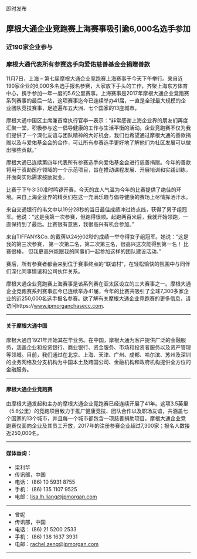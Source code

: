 即时发布

## 摩根大通企业竞跑赛上海赛事吸引逾6,000名选手参加
### 近190家企业参与
### 摩根大通代表所有参赛选手向爱佑慈善基金会捐赠善款 


11月7日，上海 – 第七届摩根大通企业竞跑赛上海赛事于今天下午举行。来自近190家企业的6,000多名选手报名参赛，大家放下手头的工作，齐聚上海东方体育中心，携手参加一年一度的5.6公里赛事。上海赛事是2017年摩根大通企业竞跑赛系列赛事的最后一站，这项赛事迄今已连续举办41届，一直是全球最大规模的企业团队竞技赛事，足迹遍布五大洲、七个国家的13座城市。
 
摩根大通中国区主席兼首席执行官李一表示：“非常感谢上海企业界的朋友们再度汇聚一堂，积极参与这一倡导健康的工作与生活平衡的活动。企业竞跑赛不仅为我们提供了一个深化友谊与团队精神的大好机会，我们也希望通过摩根大通的善款捐赠以及与爱佑基金会的合作，可让所有参赛选手更好地了解他们为社区发展可以做出哪些贡献。”

摩根大通已连续第四年代表所有参赛选手向爱佑基金会进行慈善捐赠。今年的善款将用于资助医疗领域的一个示范项目，旨在推动课程发展、开展培训和实践训练，并面向实际需求鼓励就业。

比赛于下午3:30准时鸣锣开赛。今天的宜人气温为今年的比赛提供了绝佳的环境。来自上海企业界的精英们在这一充满乐趣与倡导健康的赛场上尽情挥洒汗水。

来自交通银行的韦文中以19分28秒的当日最佳成绩冲过终点线，获得了男子组冠军。他说：“这是我第一次参赛，但跑得很顺。起跑两百米后，我就开始领跑，一直保持到了最后。比赛很有意思，我很高兴有机会参加。”

来自TIFFANY&Co. 的戴蒨以24分02秒的成绩一举夺得女子组冠军。她说：“这是我的第三次参赛， 第一次第二名，第二次第三名，很高兴这次能得到第一名！ 比赛很棒， 但我更高兴能跟我的同事们一起参加这样的团队建设活动。”

赛后，所有参赛者都会来到位于赛事终点的“联谊村”，在轻松愉快的氛围中与同伴们深化同事情谊和公司伙伴关系。

摩根大通企业竞跑赛上海赛事是该系列赛在亚太区设立的三大赛事之一。摩根大通企业竞跑赛系列赛事迄今已连续举办41届，今年的比赛共吸引了全球7,300多家企业的近250,000名选手报名参赛。欲了解有关摩根大通企业竞跑赛的更多信息，请访问https://www.jpmorganchasecc.com. 

---

#### 关于摩根大通中国
摩根大通自1921年开始其在华业务。在中国，摩根大通为客户提供广泛的金融服务，涵盖企业和投资银行、商业银行、资金服务、市场和投资者服务以及资产管理等领域。目前，我们通过在北京、上海、天津、广州、成都、哈尔滨、苏州及深圳的业务网络及分支机构为中国本土及跨国公司、金融机构和政府机构提供全方位的金融服务。

---

#### 摩根大通企业竞跑赛
由摩根大通发起和主办的摩根大通企业竞跑赛已经连续开展了41年。这项3.5英里（5.6公里）的竞跑项目致力于推广健康竞技、团队合作以及职场友谊，共涵盖七个国家的13个城市，并且每一个城市都包含一项慈善捐助项目。摩根大通企业竞跑赛仅面向企业及其员工开放，2017年的注册参赛企业超过7,300家；报名人数接近250,000名。

----
#### 媒体垂询：

* 梁利华	
* 传讯部，中国	
* 电话： (86) 10 5931 8755	
* 手机： (86) 135 1107 9525
* 电邮：lisa.lh.liang@jpmorgan.com	
----
* 曾妮
* 传讯部，中国	
* 电话： (86) 21 5200 2533
* 手机： (86) 138 1637 3931
* 电邮：rachel.zeng@jpmorgan.com	
----